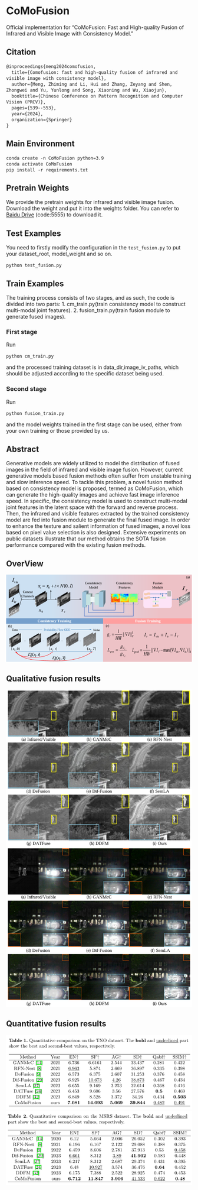 # CoMoFusion
Official implementation for “CoMoFusion: Fast and High-quality Fusion of Infrared and Visible Image with Consistency Model.”

## Citation
```
@inproceedings{meng2024comofusion,
  title={Comofusion: fast and high-quality fusion of infrared and visible image with consistency model},
  author={Meng, Zhiming and Li, Hui and Zhang, Zeyang and Shen, Zhongwei and Yu, Yunlong and Song, Xiaoning and Wu, Xiaojun},
  booktitle={Chinese Conference on Pattern Recognition and Computer Vision (PRCV)},
  pages={539--553},
  year={2024},
  organization={Springer}
}
```
## Main Environment

```
conda create -n CoMoFusion python=3.9
conda activate CoMoFusion
pip install -r requirements.txt
```

## Pretrain Weights
We provide the pretrain weights for infrared and visible image fusion. Download the weight and put it into the weights folder.
You can refer to [Baidu Drive](https://pan.baidu.com/s/16z-CQSVMVTFHGWO3NH-N8A) (code:5555) to download it.


## Test Examples
You need to firstly modify the configuration in the ```test_fusion.py``` to put your dataset_root, model_weight and so on.
```
python test_fusion.py
```
## Train Examples
The training process consists of two stages, and as such, the code is divided into two parts: 1. cm_train.py(train consistency model to construct multi-modal joint features).   2. fusion_train.py(train fusion module to generate fused images).
### First stage  
Run
```
python cm_train.py
```
and the processed training dataset is in data_dir,image_iv_paths, which should be adjusted according to the specific dataset being used.
### Second stage  
Run
```
python fusion_train.py
```
and the model weights trained in the first stage can be used, either from your own training or those provided by us.





## Abstract
Generative models are widely utilized to model the distribution of fused images in the field of infrared and visible image fusion. However, current generative models based fusion methods often suffer from unstable training and slow inference speed. To tackle this problem, a novel fusion method based on consistency model is proposed, termed as CoMoFusion, which can generate the high-quality images and achieve fast image inference speed. In specific, the consistency model is used to construct multi-modal joint features in the latent space with the forward and reverse process. Then, the infrared and visible features extracted by the trained consistency model are fed into fusion module to generate the final fused image. In order to enhance the texture and salient information of fused images, a novel loss based on pixel value selection is also designed. Extensive experiments on public datasets illustrate that our method obtains the SOTA fusion performance compared with the existing fusion methods.

## OverView
![image](https://github.com/ZhimingMeng/CoMoFusion/blob/main/image/overview.jpg)

## Qualitative fusion results
![image](https://github.com/ZhimingMeng/CoMoFusion/blob/main/image/Qualitative_result_TNO.jpg)
![image](https://github.com/ZhimingMeng/CoMoFusion/blob/main/image/Qualitative_result_MSRS.jpg)


## Quantitative fusion results

![image](https://github.com/ZhimingMeng/CoMoFusion/blob/main/image/Quantitative_TNO.jpg)
![image](https://github.com/ZhimingMeng/CoMoFusion/blob/main/image/Quantitative_MSRS.jpg)

